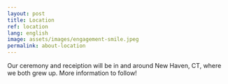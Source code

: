 ```yaml
---
layout: post
title: Location
ref: location
lang: english
image: assets/images/engagement-smile.jpeg
permalink: about-location
---
```


Our ceremony and receiption will be in and around New Haven, CT, where we both grew up.
More information to follow!
